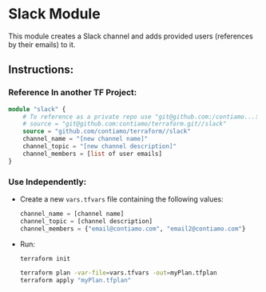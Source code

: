 # Slack Module

This module creates a Slack channel and adds provided users (references by their emails) to it.

## Instructions:

### Reference In another TF Project:
```terraform
module "slack" {
    # To reference as a private repo use "git@github.com:/contiamo...:
    # source = "git@github.com:contiamo/terraform.git//slack"
    source = "github.com/contiamo/terraform//slack"
    channel_name = "[new channel name]"
    channel_topic = "[new channel description]"
    channel_members = [list of user emails]
}
```

### Use Independently:
- Create a new `vars.tfvars` file containing the following values:

    ```tfvars
    channel_name = [channel name]
    channel_topic = [channel description]
    channel_members = {"email@contiamo.com", "email2@contiamo.com"}
    ```

- Run:
    ```bash
    terraform init

    terraform plan -var-file=vars.tfvars -out=myPlan.tfplan
    terraform apply "myPlan.tfplan"
    ```

